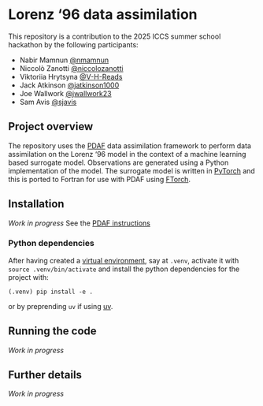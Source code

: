 # Lorenz ‘96 data assimilation

This repository is a contribution to the 2025 ICCS summer school hackathon by
the following participants:
* Nabir Mamnun [@nmamnun](https://github.com/nmamnun)
* Niccolò Zanotti [@niccolozanotti](https://github.com/niccolozanotti)
* Viktoriia Hrytsyna [@V-H-Reads](https://github.com/V-H-Reads)
* Jack Atkinson [@jatkinson1000](https://github.com/jatkinson1000)
* Joe Wallwork [@jwallwork23](https://github.com/jwallwork23)
* Sam Avis [@sjavis](https://github.com/sjavis)

## Project overview

The repository uses the [PDAF](https://pdaf.awi.de) data assimilation framework
to perform data assimilation on the Lorenz ‘96 model in the context of a machine
learning based surrogate model.
Observations are generated using a Python implementation of the model.
The surrogate model is written in [PyTorch](https://pytorch.org/) and this is
ported to Fortran for use with PDAF using
[FTorch](https://cambridge-iccs.github.io/FTorch/).

## Installation

*Work in progress*
See the [PDAF instructions](./pdaf-code/README.md)

### Python dependencies

After having created a [virtual environment](https://docs.python.org/3/tutorial/venv.html), say at `.venv`, activate it with `source .venv/bin/activate` and install the python dependencies for the project with:
```shell
(.venv) pip install -e . 
```
or by preprending `uv` if using [uv](https://github.com/astral-sh/uv).

## Running the code

*Work in progress*

## Further details

*Work in progress*
